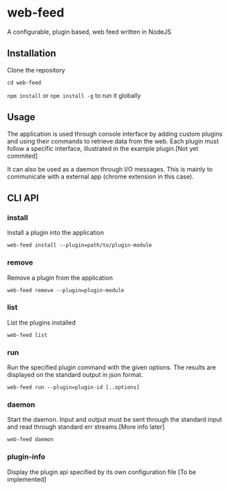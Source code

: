 # web-feed

A configurable, plugin based, web feed written in NodeJS

## Installation

Clone the repository

`cd web-feed`

`npm install` or `npm install -g` to run it globally

## Usage

The application is used through console interface by adding custom plugins and using their commands to retrieve data from the web.
Each plugin must follow a specific interface, illustrated in the example plugin.[Not yet commited]

It can also be used as a daemon through I/O messages. This is mainly to communicate with
a external app (chrome extension in this case).

## CLI API

### install

Install a plugin into the application

`web-feed install --plugin=path/to/plugin-module`

### remove

Remove a plugin from the application

`web-feed remove --plugin=plugin-module`

### list

List the plugins installed

`web-feed list`

### run

Run the specified plugin command with the given options.
The results are displayed on the standard output in json format.

`web-feed run --plugin=plugin-id [..options]`

### daemon

Start the daemon.
Input and output must be sent through the standard input
and read through standard err streams.[More info later]

`web-feed daemon`

### plugin-info

Display the plugin api specified by its own configuration file
[To be implemented]
